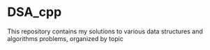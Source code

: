 # DSA_cpp
This repository contains my solutions to various data structures and algorithms problems, organized by topic
